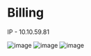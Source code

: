 # Billing
IP - 10.10.59.81

![image](https://github.com/user-attachments/assets/68f4782c-c1eb-4e5d-b169-ccba7dd631e7)
![image](https://github.com/user-attachments/assets/9d00dd2e-127f-4bfa-8a3b-9b850ad14913)
![image](https://github.com/user-attachments/assets/ccf1934f-1b38-49a2-9288-182c3b35fc81)
